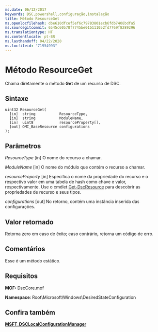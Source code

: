 ```yaml
---
ms.date: 06/12/2017
keywords: DSC,powershell,configuração,instalação
title: Método ResourceGet
ms.openlocfilehash: dbe610dfcef5ef6c79783801ecb6fdb7408bdfa5
ms.sourcegitcommit: 6545c60578f7745be015111052fd7769f8289296
ms.translationtype: HT
ms.contentlocale: pt-BR
ms.lasthandoff: 04/22/2020
ms.locfileid: "71954993"
---
```

# <a name="resourceget-method"></a>Método ResourceGet

Chama diretamente o método **Get** de um recurso de DSC.

## <a name="syntax"></a>Sintaxe

```mof
uint32 ResourceGet(
  [in]  string           ResourceType,
  [in]  string           ModuleName,
  [in]  uint8            resourceProperty[],
  [out] OMI_BaseResource configurations
);
```

## <a name="parameters"></a>Parâmetros

*ResourceType* \[in\] O nome do recurso a chamar.

*ModuleName* \[in\] O nome do módulo que contém o recurso a chamar.

*resourceProperty* \[in\] Especifica o nome da propriedade do recurso e o respectivo valor em uma tabela de hash como chave e valor, respectivamente. Use o cmdlet [Get-DscResource](/powershell/module/PSDesiredStateConfiguration/Get-DscResource) para descobrir as propriedades de recurso e seus tipos.

*configurations* \[out\] No retorno, contém uma instância inserida das configurações.

## <a name="return-value"></a>Valor retornado

Retorna zero em caso de êxito; caso contrário, retorna um código de erro.

## <a name="remarks"></a>Comentários

Esse é um método estático.

## <a name="requirements"></a>Requisitos

**MOF:** DscCore.mof

**Namespace**: Root\Microsoft\Windows\DesiredStateConfiguration

## <a name="see-also"></a>Confira também

[**MSFT_DSCLocalConfigurationManager**](msft-dsclocalconfigurationmanager.md)

